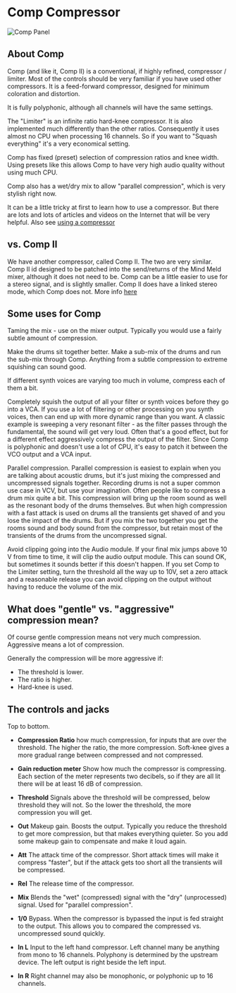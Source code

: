 # Comp Compressor

![Comp Panel](./comp.png)

## About Comp

Comp (and like it, Comp II) is a conventional, if highly refined, compressor / limiter. Most of the controls should be very familiar if you have used other compressors. It is a feed-forward compressor, designed for minimum coloration and distortion.

It is fully polyphonic, although all channels will have the same settings.

The "Limiter" is an infinite ratio hard-knee compressor. It is also implemented much differently than the other ratios. Consequently it uses almost no CPU when processing 16 channels. So if you want to "Squash everything" it's a very economical setting.

Comp has fixed (preset) selection of compression ratios and knee width. Using presets like this allows Comp to have very high audio quality without using much CPU.

Comp also has a wet/dry mix to allow "parallel compression", which is very stylish right now.

It can be a little tricky at first to learn how to use a compressor. But there are lots and lots of articles and videos on the Internet that will be very helpful. Also see [using a compressor](./using-a-compressor.md)

## vs. Comp II

We have another compressor, called Comp II. The two are very similar. Comp II id designed to be patched into the send/returns of the Mind Meld mixer, although it does not need to be. Comp can be a little easier to use for a stereo signal, and is slightly smaller. Comp II does have a linked stereo mode, which Comp does not. More info [here](./compressor2.md)

## Some uses for Comp

Taming the mix - use on the mixer output. Typically you would use a fairly subtle amount of compression.

Make the drums sit together better. Make a sub-mix of the drums and run the sub-mix through Comp. Anything from a subtle compression to extreme squishing can sound good.

If different synth voices are varying too much in volume, compress each of them a bit.

Completely squish the output of all your filter or synth voices before they go into a VCA. If you use a lot of filtering or other processing on you synth voices, then can end up with more dynamic range than you want. A classic example is sweeping a very resonant filter - as the filter passes through the fundamental, the sound will get very loud. Often that's a good effect, but for a different effect aggressively compress the output of the filter. Since Comp is polyphonic and doesn't use a lot of CPU, it's easy to patch it between the VCO output and a VCA input.

Parallel compression. Parallel compression is easiest to explain when you are talking about acoustic drums, but it's just mixing the compressed and uncompressed signals together. Recording drums is not a super common use case in VCV, but use your imagination. Often people like to compress a drum mix quite a bit. This compression will bring up the room sound as well as the resonant body of the drums themselves. But when high compression with a fast attack is used on drums all the transients get shaved of and you lose the impact of the drums. But if you mix the two together you get the rooms sound and body sound from the compressor, but retain most of the transients of the drums from the uncompressed signal.

Avoid clipping going into the Audio module. If your final mix jumps above 10 V from time to time, it will clip the audio output module. This can sound OK, but sometimes it sounds better if this doesn't happen. If you set Comp to the Limiter setting, turn the threshold all the way up to 10V, set a zero attack and a reasonable release you can avoid clipping on the output without having to reduce the volume of the mix.

## What does "gentle" vs. "aggressive" compression mean?

Of course gentle compression means not very much compression. Aggressive means a lot of compression.

Generally the compression will be more aggressive if:

* The threshold is lower.
* The ratio is higher.
* Hard-knee is used.

## The controls and jacks

Top to bottom.

* **Compression Ratio** how much compression, for inputs that are over the threshold. The higher the ratio, the more compression. Soft-knee gives a more gradual range between compressed and not compressed.

* **Gain reduction meter** Show how much the compressor is compressing. Each section of the meter represents two decibels, so if they are all lit there will be at least 16 dB of compression.

* **Threshold** Signals above the threshold will be compressed, below threshold they will not. So the lower the threshold, the more compression you will get.

* **Out** Makeup gain. Boosts the output. Typically you reduce the threshold to get more compression, but that makes everything quieter. So you add some makeup gain to compensate and make it loud again.

* **Att** The attack time of the compressor. Short attack times will make it compress "faster", but if the attack gets too short all the transients will be compressed.

* **Rel** The release time of the compressor.

* **Mix** Blends the "wet" (compressed) signal with the "dry" (unprocessed) signal. Used for "parallel compression".

* **1/0** Bypass. When the compressor is bypassed the input is fed straight to the output. This allows you to compared the compressed vs. uncompressed sound quickly.

* **In L** Input to the left hand compressor. Left channel many be anything from mono to 16 channels. Polyphony is determined by the upstream device. The left output is right beside the left input.

* **In R** Right channel may also be monophonic, or polyphonic up to 16 channels.

